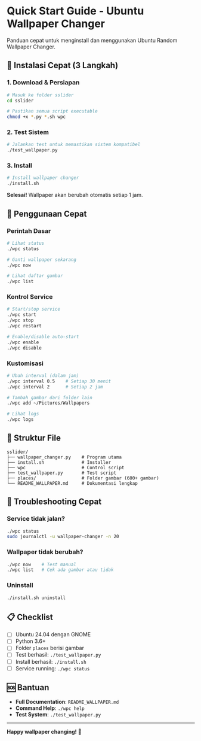 # Quick Start Guide - Ubuntu Wallpaper Changer

Panduan cepat untuk menginstall dan menggunakan Ubuntu Random Wallpaper Changer.

## 🚀 Instalasi Cepat (3 Langkah)

### 1. Download & Persiapan
```bash
# Masuk ke folder sslider
cd sslider

# Pastikan semua script executable
chmod +x *.py *.sh wpc
```

### 2. Test Sistem
```bash
# Jalankan test untuk memastikan sistem kompatibel
./test_wallpaper.py
```

### 3. Install
```bash
# Install wallpaper changer
./install.sh
```

**Selesai!** Wallpaper akan berubah otomatis setiap 1 jam.

## 🎯 Penggunaan Cepat

### Perintah Dasar
```bash
# Lihat status
./wpc status

# Ganti wallpaper sekarang
./wpc now

# Lihat daftar gambar
./wpc list
```

### Kontrol Service
```bash
# Start/stop service
./wpc start
./wpc stop
./wpc restart

# Enable/disable auto-start
./wpc enable
./wpc disable
```

### Kustomisasi
```bash
# Ubah interval (dalam jam)
./wpc interval 0.5    # Setiap 30 menit
./wpc interval 2      # Setiap 2 jam

# Tambah gambar dari folder lain
./wpc add ~/Pictures/Wallpapers

# Lihat logs
./wpc logs
```

## 📁 Struktur File

```
sslider/
├── wallpaper_changer.py    # Program utama
├── install.sh              # Installer
├── wpc                     # Control script
├── test_wallpaper.py       # Test script
├── places/                 # Folder gambar (600+ gambar)
└── README_WALLPAPER.md     # Dokumentasi lengkap
```

## 🔧 Troubleshooting Cepat

### Service tidak jalan?
```bash
./wpc status
sudo journalctl -u wallpaper-changer -n 20
```

### Wallpaper tidak berubah?
```bash
./wpc now    # Test manual
./wpc list   # Cek ada gambar atau tidak
```

### Uninstall
```bash
./install.sh uninstall
```

## 📋 Checklist

- [ ] Ubuntu 24.04 dengan GNOME
- [ ] Python 3.6+
- [ ] Folder `places` berisi gambar
- [ ] Test berhasil: `./test_wallpaper.py`
- [ ] Install berhasil: `./install.sh`
- [ ] Service running: `./wpc status`

## 🆘 Bantuan

- **Full Documentation**: `README_WALLPAPER.md`
- **Command Help**: `./wpc help`
- **Test System**: `./test_wallpaper.py`

---
**Happy wallpaper changing! 🎨**
